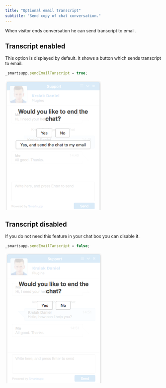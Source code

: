 ```yaml
---
title: "Optional email transcript"
subtitle: "Send copy of chat conversation."
---
```


When visitor ends conversation he can send transcript to email.

## Transcript enabled

This option is displayed by default. It shows a button which sends transcript to email.

```js
_smartsupp.sendEmailTanscript = true;
```

![transcript enabled](/assets/img/docs/customization/email-transcript/transcript-enabled.png)

## Transcript disabled

If you do not need this feature in your chat box you can disable it.

```js
_smartsupp.sendEmailTanscript = false;
```

![transcript disabled](/assets/img/docs/customization/email-transcript/transcript-disabled.png)